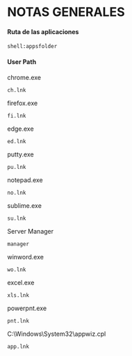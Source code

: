 # NOTAS GENERALES

#### Ruta de las aplicaciones

    shell:appsfolder

#### User Path

chrome.exe

    ch.lnk

firefox.exe

    fi.lnk

edge.exe

    ed.lnk

putty.exe

    pu.lnk

notepad.exe

    no.lnk

sublime.exe

    su.lnk

Server Manager

    manager

winword.exe

    wo.lnk

excel.exe

    xls.lnk

powerpnt.exe

    pnt.lnk

C:\Windows\System32\appwiz.cpl 

    app.lnk
